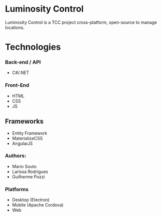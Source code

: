 # Luminosity Control
Luminosity Control is a TCC project cross-platform, open-source to manage locations.

# Technologies

### Back-end / API
* C#/.NET

### Front-End
* HTML
* CSS
* JS

## Frameworks
* Entity Framework
* MaterializeCSS
* AngularJS

### Authors:
* Mario Souto
* Larissa Rodrigues
* Guilherme Pozzi
 
### Platforms
* Desktop (Electron)
* Mobile (Apache Cordova)
* Web
